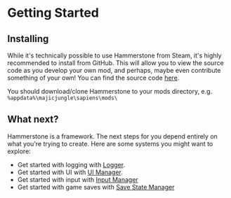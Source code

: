 # Getting Started

## Installing

While it's technically possible to use Hammerstone from Steam, it's highly recommended to install from GitHub. This will allow you to view the source code as you develop your own mod, and perhaps, maybe even contribute something of your own! You can find the source code [here](https://github.com/SirLich/hammerstone-framework).

You should download/clone Hammerstone to your mods directory, e.g. `%appdata%\majicjungle\sapiens\mods\`

## What next?

Hammerstone is a framework. The next steps for you depend entirely on what you're trying to create. Here are some systems you might want to explore:

- Get started with logging with [Logger](logger.md).
- Get started with UI with [UI Manager](ui-manager.md).
- Get started with input with [Input Manager](input-manager.md)
- Get started with game saves with [Save State Manager](save-state.md)
